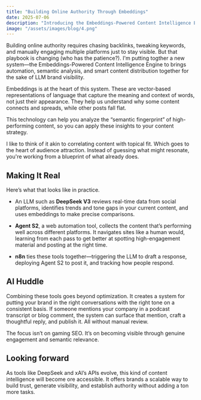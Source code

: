 ```yaml
---
title: "Building Online Authority Through Embeddings"
date: 2025-07-06
description: "Introducing the Embeddings-Powered Content Intelligence Engine"
image: "/assets/images/blog/4.png"
---
```

Building online authority requires chasing backlinks, tweaking keywords, and manually engaging multiple platforms just to stay visible. But that playbook is changing (who has the patience?). I'm putting togther a new system—the Embeddings-Powered Content Intelligence Engine to brings automation, semantic analysis, and smart content distribution together for the sake of LLM brand visibility.

Embeddings is at the heart of this system. These are vector-based representations of language that capture the meaning and context of words, not just their appearance. They help us understand why some content connects and spreads, while other posts fall flat.

This technology can help you analyze the “semantic fingerprint” of high-performing content, so you can apply these insights to your content strategy.

I like to think of it akin to correlating content with topical fit. Which goes to the heart of audience attraction. Instead of guessing what might resonate, you're working from a blueprint of what already does.

## Making It Real
Here’s what that looks like in practice.

- An LLM such as **DeepSeek V3** reviews real-time data from social platforms, identifies trends and tone gaps in your current content, and uses embeddings to make precise comparisons.

- **Agent S2**, a web automation tool, collects the content that’s performing well across different platforms. It navigates sites like a human would, learning from each pass to get better at spotting high-engagement material and posting at the right time.

- **n8n** ties these tools together—triggering the LLM to draft a response, deploying Agent S2 to post it, and tracking how people respond.


## AI Huddle
Combining these tools goes beyond optimization. It creates a system for putting your brand in the right conversations with the right tone on a consistent basis. If someone mentions your company in a podcast transcript or blog comment, the system can surface that mention, craft a thoughtful reply, and publish it. All without manual review.

The focus isn’t on gaming SEO. It’s on becoming visible through genuine engagement and semantic relevance.

## Looking forward
As tools like DeepSeek and xAI’s APIs evolve, this kind of content intelligence will become ore accessible. It offers brands a scalable way to build trust, generate visibility, and establish authority without adding a ton more tasks.